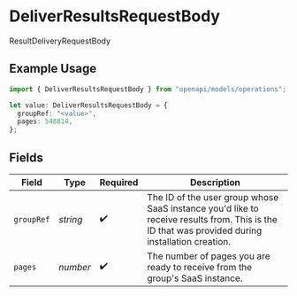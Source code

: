 # DeliverResultsRequestBody

ResultDeliveryRequestBody

## Example Usage

```typescript
import { DeliverResultsRequestBody } from "openapi/models/operations";

let value: DeliverResultsRequestBody = {
  groupRef: "<value>",
  pages: 548814,
};
```

## Fields

| Field                                                                                                                                           | Type                                                                                                                                            | Required                                                                                                                                        | Description                                                                                                                                     |
| ----------------------------------------------------------------------------------------------------------------------------------------------- | ----------------------------------------------------------------------------------------------------------------------------------------------- | ----------------------------------------------------------------------------------------------------------------------------------------------- | ----------------------------------------------------------------------------------------------------------------------------------------------- |
| `groupRef`                                                                                                                                      | *string*                                                                                                                                        | :heavy_check_mark:                                                                                                                              | The ID of the user group whose SaaS instance you'd like to receive results from. This is the ID that was provided during installation creation. |
| `pages`                                                                                                                                         | *number*                                                                                                                                        | :heavy_check_mark:                                                                                                                              | The number of pages you are ready to receive from the group's SaaS instance.                                                                    |
